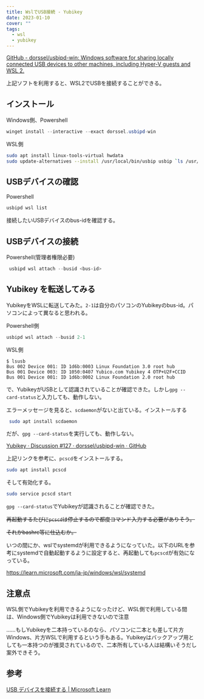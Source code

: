 ```yaml
---
title: WslでUSB接続 - Yubikey
date: 2023-01-10
cover: ""
tags:
  - wsl
  - yubikey
---
```


[GitHub - dorssel/usbipd-win: Windows software for sharing locally connected USB devices to other machines, including Hyper-V guests and WSL 2.](https://github.com/dorssel/usbipd-win)

上記ソフトを利用すると、WSL2でUSBを接続することができる。

## インストール

Windows側、Powershell

```powershell
winget install --interactive --exact dorssel.usbipd-win 
```

WSL側

```bash
sudo apt install linux-tools-virtual hwdata
sudo update-alternatives --install /usr/local/bin/usbip usbip `ls /usr/lib/linux-tools/*/usbip | tail -n1` 20
```

## USBデバイスの確認

Powershell

```powershell
usbipd wsl list 
```

接続したいUSBデバイスのbus-idを確認する。

## USBデバイスの接続

Powershell(管理者権限必要)

```powershell
 usbipd wsl attach --busid <bus-id>
```

## Yubikey を転送してみる

YubikeyをWSLに転送してみた。`2-1`は自分のパソコンのYubikeyのbus-id。パソコンによって異なると思われる。

Powershell側

```powershell
usbipd wsl attach --busid 2-1
```

WSL側

```console
$ lsusb
Bus 002 Device 001: ID 1d6b:0003 Linux Foundation 3.0 root hub
Bus 001 Device 003: ID 1050:0407 Yubico.com Yubikey 4 OTP+U2F+CCID
Bus 001 Device 001: ID 1d6b:0002 Linux Foundation 2.0 root hub
```

で、YubikeyがUSBとして認識されていることが確認できた。しかし`gpg --card-status`と入力しても、動作しない。

エラーメッセージを見ると、`scdaemon`がないと出ている。インストールする

```bash
 sudo apt install scdaemon
```

だが、`gpg --card-status`を実行しても、動作しない。

[Yubikey · Discussion #127 · dorssel/usbipd-win · GitHub](https://github.com/dorssel/usbipd-win/discussions/127#discussioncomment-1817105)

上記リンクを参考に、`pcscd`をインストールする。

```bash
sudo apt install pcscd
```

そして有効化する。

```bash
sudo service pcscd start
```

`gpg --card-status`でYubikeyが認識されることが確認できた。

~~再起動するたびに`pcscd`は停止するので都度コマンド入力する必要がありそう。~~

~~それかbashrc等に仕込むか。~~

いつの間にか、wslでsystemdが利用できるようになっていた。以下のURLを参考にsystemdで自動起動するように設定すると、再起動しても`pcscd`が有効になっている。

https://learn.microsoft.com/ja-jp/windows/wsl/systemd


## 注意点

WSL側でYubikeyを利用できるようになったけど、WSL側で利用している間は、Windows側でYubikeyは利用できないので注意

……もしYubikeyを二本持っているのなら、パソコンに二本とも差して片方Windows、片方WSLで利用するという手もある。Yubikeyはバックアップ用としても一本持つのが推奨されているので、二本所有している人は結構いそうだし案外できそう。

## 参考

[USB デバイスを接続する | Microsoft Learn](https://learn.microsoft.com/ja-jp/windows/wsl/connect-usb)
